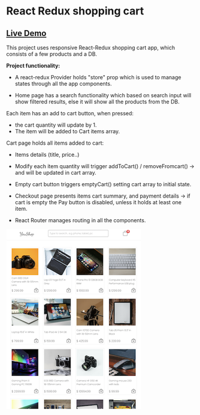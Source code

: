 # React Redux shopping cart

<h2><a href="https://yanshtein.github.io/shopping-cart-react-redux/" rel="nofollow">Live Demo</a></h2>

This project uses responsive React-Redux shopping cart app, which consists of a few products and a DB.

<b>Project functionality:</b>

- A react-redux Provider holds "store" prop which is used to manage states through all the app components.

- Home page has a search functionality which based on search input will show filtered results, else it will show all the products from the DB.

Each item has an add to cart button, when pressed:
- the cart quantity will update by 1.
- The item will be added to Cart items array.

Cart page holds all items added to cart:
- Items details (title, price..)
- Modify each item quantity will trigger addToCart() / removeFromcart() -> and will be updated in cart array.
- Empty cart button triggers emptyCart() setting cart array to initial state.
- Checkout page presents items cart summary, and payment details -> if cart is empty the Pay button is disabled, unless it holds at least one item.

- React Router manages routing in all the components.

![Screenshot](youShop.png)